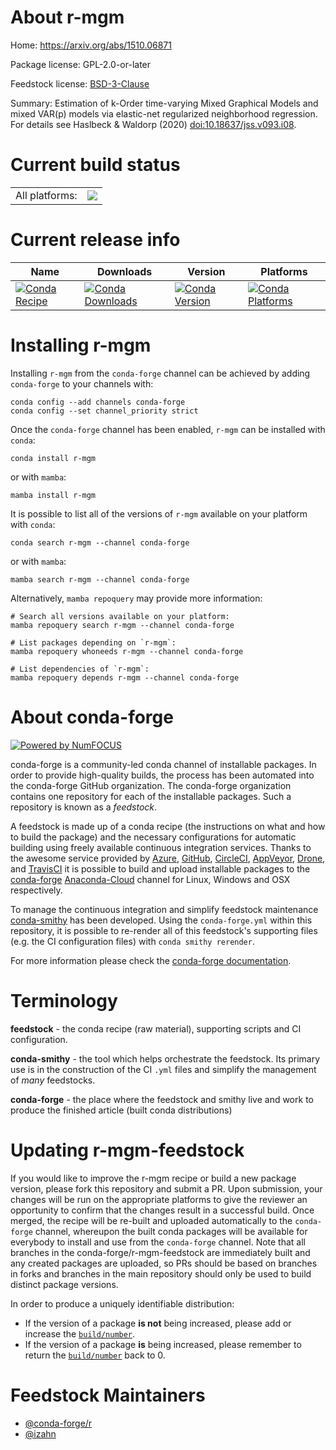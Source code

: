 About r-mgm
===========

Home: https://arxiv.org/abs/1510.06871

Package license: GPL-2.0-or-later

Feedstock license: [BSD-3-Clause](https://github.com/conda-forge/r-mgm-feedstock/blob/main/LICENSE.txt)

Summary: Estimation of k-Order time-varying Mixed Graphical Models and mixed VAR(p) models via elastic-net regularized neighborhood regression. For details see Haslbeck & Waldorp (2020) <doi:10.18637/jss.v093.i08>.

Current build status
====================


<table><tr><td>All platforms:</td>
    <td>
      <a href="https://dev.azure.com/conda-forge/feedstock-builds/_build/latest?definitionId=13388&branchName=main">
        <img src="https://dev.azure.com/conda-forge/feedstock-builds/_apis/build/status/r-mgm-feedstock?branchName=main">
      </a>
    </td>
  </tr>
</table>

Current release info
====================

| Name | Downloads | Version | Platforms |
| --- | --- | --- | --- |
| [![Conda Recipe](https://img.shields.io/badge/recipe-r--mgm-green.svg)](https://anaconda.org/conda-forge/r-mgm) | [![Conda Downloads](https://img.shields.io/conda/dn/conda-forge/r-mgm.svg)](https://anaconda.org/conda-forge/r-mgm) | [![Conda Version](https://img.shields.io/conda/vn/conda-forge/r-mgm.svg)](https://anaconda.org/conda-forge/r-mgm) | [![Conda Platforms](https://img.shields.io/conda/pn/conda-forge/r-mgm.svg)](https://anaconda.org/conda-forge/r-mgm) |

Installing r-mgm
================

Installing `r-mgm` from the `conda-forge` channel can be achieved by adding `conda-forge` to your channels with:

```
conda config --add channels conda-forge
conda config --set channel_priority strict
```

Once the `conda-forge` channel has been enabled, `r-mgm` can be installed with `conda`:

```
conda install r-mgm
```

or with `mamba`:

```
mamba install r-mgm
```

It is possible to list all of the versions of `r-mgm` available on your platform with `conda`:

```
conda search r-mgm --channel conda-forge
```

or with `mamba`:

```
mamba search r-mgm --channel conda-forge
```

Alternatively, `mamba repoquery` may provide more information:

```
# Search all versions available on your platform:
mamba repoquery search r-mgm --channel conda-forge

# List packages depending on `r-mgm`:
mamba repoquery whoneeds r-mgm --channel conda-forge

# List dependencies of `r-mgm`:
mamba repoquery depends r-mgm --channel conda-forge
```


About conda-forge
=================

[![Powered by
NumFOCUS](https://img.shields.io/badge/powered%20by-NumFOCUS-orange.svg?style=flat&colorA=E1523D&colorB=007D8A)](https://numfocus.org)

conda-forge is a community-led conda channel of installable packages.
In order to provide high-quality builds, the process has been automated into the
conda-forge GitHub organization. The conda-forge organization contains one repository
for each of the installable packages. Such a repository is known as a *feedstock*.

A feedstock is made up of a conda recipe (the instructions on what and how to build
the package) and the necessary configurations for automatic building using freely
available continuous integration services. Thanks to the awesome service provided by
[Azure](https://azure.microsoft.com/en-us/services/devops/), [GitHub](https://github.com/),
[CircleCI](https://circleci.com/), [AppVeyor](https://www.appveyor.com/),
[Drone](https://cloud.drone.io/welcome), and [TravisCI](https://travis-ci.com/)
it is possible to build and upload installable packages to the
[conda-forge](https://anaconda.org/conda-forge) [Anaconda-Cloud](https://anaconda.org/)
channel for Linux, Windows and OSX respectively.

To manage the continuous integration and simplify feedstock maintenance
[conda-smithy](https://github.com/conda-forge/conda-smithy) has been developed.
Using the ``conda-forge.yml`` within this repository, it is possible to re-render all of
this feedstock's supporting files (e.g. the CI configuration files) with ``conda smithy rerender``.

For more information please check the [conda-forge documentation](https://conda-forge.org/docs/).

Terminology
===========

**feedstock** - the conda recipe (raw material), supporting scripts and CI configuration.

**conda-smithy** - the tool which helps orchestrate the feedstock.
                   Its primary use is in the construction of the CI ``.yml`` files
                   and simplify the management of *many* feedstocks.

**conda-forge** - the place where the feedstock and smithy live and work to
                  produce the finished article (built conda distributions)


Updating r-mgm-feedstock
========================

If you would like to improve the r-mgm recipe or build a new
package version, please fork this repository and submit a PR. Upon submission,
your changes will be run on the appropriate platforms to give the reviewer an
opportunity to confirm that the changes result in a successful build. Once
merged, the recipe will be re-built and uploaded automatically to the
`conda-forge` channel, whereupon the built conda packages will be available for
everybody to install and use from the `conda-forge` channel.
Note that all branches in the conda-forge/r-mgm-feedstock are
immediately built and any created packages are uploaded, so PRs should be based
on branches in forks and branches in the main repository should only be used to
build distinct package versions.

In order to produce a uniquely identifiable distribution:
 * If the version of a package **is not** being increased, please add or increase
   the [``build/number``](https://docs.conda.io/projects/conda-build/en/latest/resources/define-metadata.html#build-number-and-string).
 * If the version of a package **is** being increased, please remember to return
   the [``build/number``](https://docs.conda.io/projects/conda-build/en/latest/resources/define-metadata.html#build-number-and-string)
   back to 0.

Feedstock Maintainers
=====================

* [@conda-forge/r](https://github.com/conda-forge/r/)
* [@izahn](https://github.com/izahn/)

